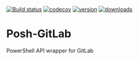 [![Build status](https://ci.appveyor.com/api/projects/status/i4alxvc39rhnrj7d?svg=true)](https://ci.appveyor.com/project/UNTCAS/posh-gitlab)
[![codecov](https://codecov.io/gh/UNT-CAS/Posh-GitLab/branch/master/graph/badge.svg)](https://codecov.io/gh/UNT-CAS/Posh-GitLab)
[![version](https://img.shields.io/powershellgallery/v/Posh-GitLab.svg)](https://www.powershellgallery.com/packages/Posh-GitLab)
[![downloads](https://img.shields.io/powershellgallery/dt/Posh-GitLab.svg?label=downloads)](https://www.powershellgallery.com/stats/packages/Posh-GitLab?groupby=Version)


# Posh-GitLab
PowerShell API wrapper for GitLab
